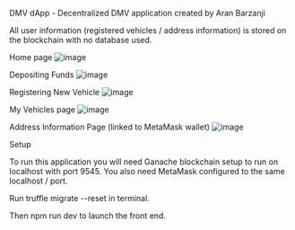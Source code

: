 DMV dApp - Decentralized DMV application created by Aran Barzanji


All user information (registered vehicles / address information) is stored on the blockchain with no database used.

Home page
![image](https://user-images.githubusercontent.com/42762069/166167325-477e912d-a4ed-430b-933b-1123947437f4.png)


Depositing Funds
![image](https://user-images.githubusercontent.com/42762069/166167341-5a30e029-b59b-4775-a0da-c4cf81ae502b.png)


Registering New Vehicle
![image](https://user-images.githubusercontent.com/42762069/166167348-af3fb340-8a9a-4aae-87f7-662a9752de4c.png)

My Vehicles page
![image](https://user-images.githubusercontent.com/42762069/166167353-22662596-ddde-472b-b9eb-d15a2173a65c.png)


Address Information Page (linked to MetaMask wallet)
![image](https://user-images.githubusercontent.com/42762069/166167416-abe79136-f924-4985-beb8-b5d48adfad55.png)


Setup

To run this application you will need Ganache blockchain setup to run on localhost with port 9545. You also need MetaMask configured to the same localhost / port.

Run truffle migrate --reset in terminal.

Then npm run dev to launch the front end.
